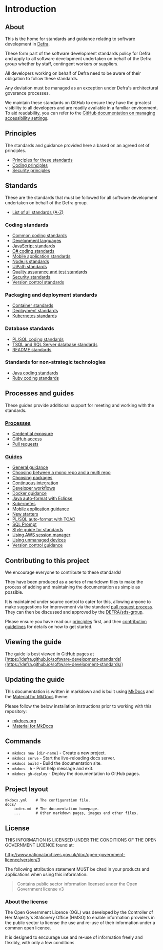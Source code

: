 # Introduction

## About

This is the home for standards and guidance relating to software development in [Defra](https://www.gov.uk/government/organisations/department-for-environment-food-rural-affairs).

These form part of the software development standards policy for Defra and apply to all software development undertaken on behalf of the Defra group whether by staff, contingent workers or suppliers.

All developers working on behalf of Defra need to be aware of their obligation to follow these standards.

Any deviation must be managed as an exception under Defra's architectural goverance processes.

We maintain these standards on GitHub to ensure they have the greatest visibility to all developers and are readily available in a familiar environment. To aid readability, you can refer to the [GitHub documentation on managing accessibility settings](https:/..github.com/en/account-and-profile/setting-up-and-managing-your-personal-account-on-github/managing-user-account-settings/managing-accessibility-settings).

## Principles

The standards and guidance provided here a based on an agreed set of principles.

- [Principles for these standards](./principles/README.md)
- [Coding principles](./principles/coding_principles.md)
- [Security principles](./principles/security_principles.md)


## Standards

These are the standards that must be followed for all software development undertaken on behalf of the Defra group.

- [List of all standards (A-Z)](./standards/README.md)

### Coding standards

- [Common coding standards](./standards/common_coding_standards.md)
- [Development languages](./standards/development_language_standards.md)
- [JavaScript standards](./standards/javascript_standards.md)
- [C# coding standards](./standards/csharp_coding_standards.md)
- [Mobile application standards](./standards/mobile_app_standards.md)
- [Node.js standards](./standards/node_standards.md)
- [UiPath standards](./standards/uipath_standards.md)
- [Quality assurance and test standards](./standards/quality_assurance_standards.md)
- [Security standards](./standards/security_standards.md)
- [Version control standards](./standards/version_control_standards.md)

### Packaging and deployment standards
  
- [Container standards](./standards/container_standards.md)
- [Deployment standards](./standards/deployment_standards.md)
- [Kubernetes standards](./standards/kubernetes_standards.md)

### Database standards

- [PL/SQL coding standards](./standards/plsql_coding_standards.md)
- [TSQL and SQL Server database standards](./standards/tsql_and_sqldb_standards.md)
- [README standards](./standards/readme_standards.md)

### Standards for non-strategic technologies

- [Java coding standards](./standards/java_coding_standards.md)
- [Ruby coding standards](./standards/ruby_coding_standards.md)

## Processes and guides

These guides provide additional support for meeting and working with the standards.

### [Processes](./processes/README.md)

- [Credential exposure](./processes/credential_exposure.md)
- [GitHub access](./processes/github_access.md)
- [Pull requests](./processes/pull_requests.md)

### [Guides](./guides/README.md)

- [General guidance](./guides/README.md#general-guidance)
- [Choosing between a mono repo and a multi repo](./guides/mono_or_multi_repo.md)
- [Choosing packages](./guides/choosing_packages.md)
- [Continuous integration](./guides/continuous_integration.md)
- [Developer workflows](./guides/developer_workflows.md)
- [Docker guidance](./guides/docker_guidance.md)
- [Java auto-format with Eclipse](./guides/java_auto_format_eclipse.md)
- [Kubernetes](./guides/kubernetes.md)
- [Mobile application guidance](./guides/mobile_app_guidance.md)
- [New starters](./guides/new_starters.md)
- [PL/SQL auto-format with TOAD](./guides/plsql_auto_format_toad.md)
- [SQL Prompt](./guides/version_control_guidance.md)
- [Style guide for standards](./guides/style_guide_for_standards.md)
- [Using AWS session manager](./guides/aws_session_manager.md)
- [Using unmanaged devices](./guides/unmanaged_devices.md)
- [Version control guidance](./guides/version_control_guidance.md)

## Contributing to this project

We encourage everyone to contribute to these standards!

They have been produced as a series of markdown files to make the process of adding and maintaining the documentation as simple as possible.

It is maintained under source control to cater for this, allowing anyone to make suggestions for improvement via the standard [pull request process](https://help.github.com/articles/using-pull-requests/). They can then be discussed and approved by the [DEFRA/sds-group](https://github.com/orgs/DEFRA/teams/sds-group).

Please ensure you have read our [principles](./principles/README.md) first, and then [contribution guidelines](CONTRIBUTING.md) for details on how to get started.

## Viewing the guide

The guide is best viewed in GitHub pages at [https://defra.github.io/software-development-standards](https://defra.github.io/software-development-standards/)

## Updating the guide

This documentation is written in markdown and is built using [MkDocs](https://www.mkdocs.org) and the [Material for MkDocs](https://squidfunk.github.io/mkdocs-material/) theme.

Please follow the below installation instructions prior to working with this repository:

- [mkdocs.org](https://www.mkdocs.org)
- [Material for MkDocs](https://squidfunk.github.io/mkdocs-material/)

## Commands

* `mkdocs new [dir-name]` - Create a new project.
* `mkdocs serve` - Start the live-reloading docs server.
* `mkdocs build` - Build the documentation site.
* `mkdocs -h` - Print help message and exit.
* `mkdocs gh-deploy` - Deploy the documentation to GitHub pages.

## Project layout

    mkdocs.yml    # The configuration file.
    docs/
        index.md  # The documentation homepage.
        ...       # Other markdown pages, images and other files.

## License

THIS INFORMATION IS LICENSED UNDER THE CONDITIONS OF THE OPEN GOVERNMENT LICENCE found at:

<http://www.nationalarchives.gov.uk/doc/open-government-licence/version/3>

The following attribution statement MUST be cited in your products and applications when using this information.

>Contains public sector information licensed under the Open Government license v3

### About the license

The Open Government Licence (OGL) was developed by the Controller of Her Majesty's Stationery Office (HMSO) to enable information providers in the public sector to license the use and re-use of their information under a common open licence.

It is designed to encourage use and re-use of information freely and flexibly, with only a few conditions.

